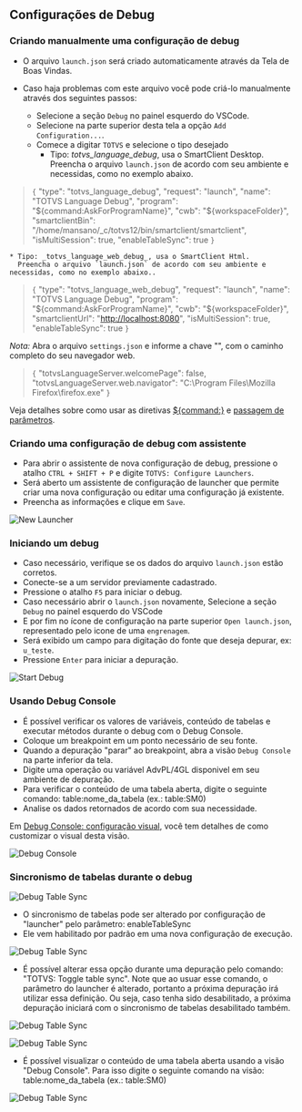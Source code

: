 ## Configurações de Debug

### Criando manualmente uma configuração de debug

- O arquivo `launch.json` será criado automaticamente através da Tela de Boas Vindas.
- Caso haja problemas com este arquivo você pode criá-lo manualmente através dos seguintes passos:

  - Selecione a seção `Debug` no painel esquerdo do VSCode.
  - Selecione na parte superior desta tela a opção `Add Configuration...`.
  - Comece a digitar `TOTVS` e selecione o tipo desejado
    - Tipo: _totvs_language_debug_, usa o SmartClient Desktop.
      Preencha o arquivo `launch.json` de acordo com seu ambiente e necessidas, como no exemplo abaixo.

> `{`
> "type": "totvs_language_debug",
> "request": "launch",
> "name": "TOTVS Language Debug",
> "program": "${command:AskForProgramName}",
"cwb": "${workspaceFolder}",
> "smartclientBin": "/home/mansano/\_c/totvs12/bin/smartclient/smartclient",
> "isMultiSession": true,
> "enableTableSync": true
> `}`

    * Tipo: _totvs_language_web_debug_, usa o SmartClient Html.
      Preencha o arquivo `launch.json` de acordo com seu ambiente e necessidas, como no exemplo abaixo..

> `{`
> "type": "totvs_language_web_debug",
> "request": "launch",
> "name": "TOTVS Language Debug",
> "program": "${command:AskForProgramName}",
"cwb": "${workspaceFolder}",
> "smartclientUrl": "<http://localhost:8080>",
> "isMultiSession": true,
> "enableTableSync": true
> `}`

_Nota:_ Abra o arquivo `settings.json` e informe a chave "", com o caminho completo do seu navegador web.

> `{`
> "totvsLanguageServer.welcomePage": false,
> "totvsLanguageServer.web.navigator": "C:\\Program Files\\Mozilla Firefox\\firefox.exe"
> `}`

Veja detalhes sobre como usar as diretivas [\${command:}](https://link) e [passagem de parâmetros](https:link).

### Criando uma configuração de debug com assistente

- Para abrir o assistente de nova configuração de debug, pressione o atalho `CTRL + SHIFT + P` e digite `TOTVS: Configure Launchers`.
- Será aberto um assistente de configuração de launcher que permite criar uma nova configuração ou editar uma configuração já existente.
- Preencha as informações e clique em `Save`.

![New Launcher](./gifs/CreateLauncher.gif)

### Iniciando um debug

- Caso necessário, verifique se os dados do arquivo `launch.json` estão corretos.
- Conecte-se a um servidor previamente cadastrado.
- Pressione o atalho `F5` para iniciar o debug.
- Caso necessário abrir o `launch.json` novamente, Selecione a seção `Debug` no painel esquerdo do VSCode
- E por fim no ícone de configuração na parte superior `Open launch.json`, representado pelo icone de uma `engrenagem`.
- Será exibido um campo para digitação do fonte que deseja depurar, ex: `u_teste`.
- Pressione `Enter` para iniciar a depuração.

![Start Debug](./gifs/StartDebug.gif)

### Usando Debug Console

- É possível verificar os valores de variáveis, conteúdo de tabelas e executar métodos durante o debug com o Debug Console.
- Coloque um breakpoint em um ponto necessário de seu fonte.
- Quando a depuração "parar" ao breakpoint, abra a visão `Debug Console` na parte inferior da tela.
- Digite uma operação ou variável AdvPL/4GL disponivel em seu ambiente de depuração.
- Para verificar o conteúdo de uma tabela aberta, digite o seguinte comando: table:nome_da_tabela (ex.: table:SM0)
- Analise os dados retornados de acordo com sua necessidade.

Em [Debug Console: configuração visual](https://github.com/totvs/tds-vscode/wiki/Debug-Console:-configura%C3%A7%C3%A3o-visual), você tem detalhes de como customizar o visual desta visão.

![Debug Console](./gifs/DebugConsole.gif)

### Sincronismo de tabelas durante o debug

![Debug Table Sync](./gifs/TableSync-ShowingTables.gif)

- O sincronismo de tabelas pode ser alterado por configuração de "launcher" pelo parâmetro: enableTableSync
- Ele vem habilitado por padrão em uma nova configuração de execução.

![Debug Table Sync](./gifs/TableSync-EnableTableSyncProperty.gif)

- É possível alterar essa opção durante uma depuração pelo comando: "TOTVS: Toggle table sync". Note que ao usuar esse comando, o parâmetro do launcher é alterado, portanto a próxima depuração irá utilizar essa definição. Ou seja, caso tenha sido desabilitado, a próxima depuração iniciará com o sincronismo de tabelas desabilitado também.

![Debug Table Sync](./gifs/TableSync-CommandToggleTableSync.gif)

![Debug Table Sync](./gifs/TableSync-CommandToggleChangingProperty.gif)

- É possível visualizar o conteúdo de uma tabela aberta usando a visão "Debug Console". Para isso digite o seguinte comando na visão: table:nome_da_tabela (ex.: table:SM0)

![Debug Table Sync](./gifs/TableSync-DebugCommands.gif)
